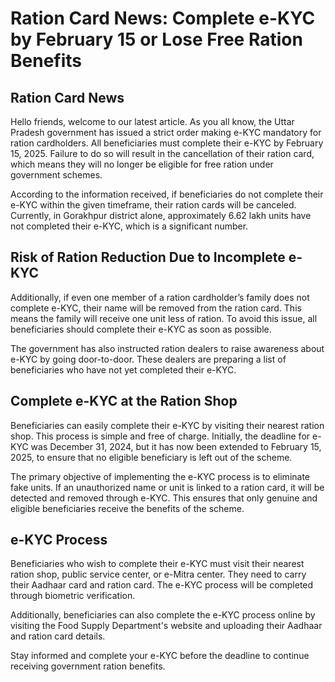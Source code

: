 # Ration Card News: Complete e-KYC by February 15 or Lose Free Ration Benefits

## Ration Card News

Hello friends, welcome to our latest article. As you all know, the Uttar Pradesh government has issued a strict order making e-KYC mandatory for ration cardholders. All beneficiaries must complete their e-KYC by February 15, 2025. Failure to do so will result in the cancellation of their ration card, which means they will no longer be eligible for free ration under government schemes.

According to the information received, if beneficiaries do not complete their e-KYC within the given timeframe, their ration cards will be canceled. Currently, in Gorakhpur district alone, approximately 6.62 lakh units have not completed their e-KYC, which is a significant number.

## Risk of Ration Reduction Due to Incomplete e-KYC

Additionally, if even one member of a ration cardholder’s family does not complete e-KYC, their name will be removed from the ration card. This means the family will receive one unit less of ration. To avoid this issue, all beneficiaries should complete their e-KYC as soon as possible.

The government has also instructed ration dealers to raise awareness about e-KYC by going door-to-door. These dealers are preparing a list of beneficiaries who have not yet completed their e-KYC.

## Complete e-KYC at the Ration Shop

Beneficiaries can easily complete their e-KYC by visiting their nearest ration shop. This process is simple and free of charge. Initially, the deadline for e-KYC was December 31, 2024, but it has now been extended to February 15, 2025, to ensure that no eligible beneficiary is left out of the scheme.

The primary objective of implementing the e-KYC process is to eliminate fake units. If an unauthorized name or unit is linked to a ration card, it will be detected and removed through e-KYC. This ensures that only genuine and eligible beneficiaries receive the benefits of the scheme.

## e-KYC Process

Beneficiaries who wish to complete their e-KYC must visit their nearest ration shop, public service center, or e-Mitra center. They need to carry their Aadhaar card and ration card. The e-KYC process will be completed through biometric verification.

Additionally, beneficiaries can also complete the e-KYC process online by visiting the Food Supply Department's website and uploading their Aadhaar and ration card details.

Stay informed and complete your e-KYC before the deadline to continue receiving government ration benefits.
